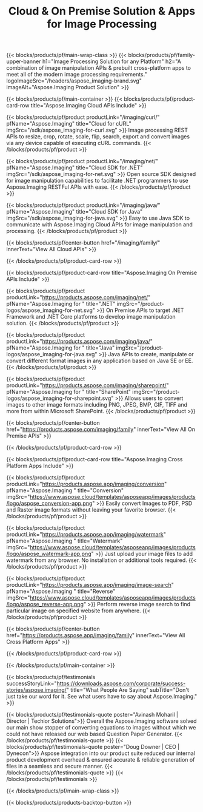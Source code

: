 ﻿---
title: Cloud & On Premise Solution & Apps for Image Processing 
weight: 40
url: /
---

{{< blocks/products/pf/main-wrap-class >}}
{{< blocks/products/pf/family-upper-banner h1="Image Processing Solution for any Platform" h2="A combination of image manipulation APIs & prebuilt cross-platform apps to meet all of the modern image processing requirements." logoImageSrc="/headers/aspose_imaging-brand.svg" imageAlt="Aspose.Imaging Product Solution" >}}

{{< blocks/products/pf/main-container >}}
{{< blocks/products/pf/product-card-row title="Aspose.Imaging Cloud APIs Include" >}}

{{< blocks/products/pf/product productLink="/imaging/curl/" pfName="Aspose.Imaging" title="Cloud for cURL" imgSrc="/sdk/aspose_imaging-for-curl.svg" >}}
Image processing REST APIs to resize, crop, rotate, scale, flip, search, export and convert images via any device capable of executing cURL commands.
{{< /blocks/products/pf/product >}}

{{< blocks/products/pf/product productLink="/imaging/net/" pfName="Aspose.Imaging" title="Cloud SDK for .NET" imgSrc="/sdk/aspose_imaging-for-net.svg" >}}
Open source SDK designed for image manipulation capabilities to facilitate .NET programmers to use Aspose.Imaging RESTFul APIs with ease.
{{< /blocks/products/pf/product >}}

{{< blocks/products/pf/product productLink="/imaging/java/" pfName="Aspose.Imaging" title="Cloud SDK for Java" imgSrc="/sdk/aspose_imaging-for-java.svg" >}}
Easy to use Java SDK to communicate with Aspose.Imaging Cloud APIs for image manipulation and processing.
{{< /blocks/products/pf/product >}}

{{< blocks/products/pf/center-button href="/imaging/family/" innerText="View All Cloud APIs" >}}

{{< /blocks/products/pf/product-card-row >}}

{{< blocks/products/pf/product-card-row title="Aspose.Imaging On Premise APIs Include" >}}

{{< blocks/products/pf/product productLink="https://products.aspose.com/imaging/net/" pfName="Aspose.Imaging for " title=".NET" imgSrc="/product-logos/aspose_imaging-for-net.svg" >}}
On Premise APIs to target .NET Framework and .NET Core platforms to develop image manipulation solution.
{{< /blocks/products/pf/product >}}

{{< blocks/products/pf/product productLink="https://products.aspose.com/imaging/java/" pfName="Aspose.Imaging for " title="Java" imgSrc="/product-logos/aspose_imaging-for-java.svg" >}}
Java APIs to create, manipulate or convert different format images in any application based on Java SE or EE.
{{< /blocks/products/pf/product >}}

{{< blocks/products/pf/product productLink="https://products.aspose.com/imaging/sharepoint/" pfName="Aspose.Imaging for " title="SharePoint" imgSrc="/product-logos/aspose_imaging-for-sharepoint.svg" >}}
Allows users to convert images to other image formats including PNG, JPEG, BMP, GIF, TIFF and more from within Microsoft SharePoint. 
{{< /blocks/products/pf/product >}}

{{< blocks/products/pf/center-button href="https://products.aspose.com/imaging/family" innerText="View All On Premise APIs" >}}

{{< /blocks/products/pf/product-card-row >}}

{{< blocks/products/pf/product-card-row title="Aspose.Imaging Cross Platform Apps Include" >}}

{{< blocks/products/pf/product productLink="https://products.aspose.app/imaging/conversion" pfName="Aspose.Imaging " title="Conversion" imgSrc="https://www.aspose.cloud/templates/asposeapp/images/products/logo/aspose_conversion-app.png" >}}
Easily convert Images to PDF, PSD and Raster image formats without leaving your favorite browser.
{{< /blocks/products/pf/product >}}

{{< blocks/products/pf/product productLink="https://products.aspose.app/imaging/watermark" pfName="Aspose.Imaging " title="Watermark" imgSrc="https://www.aspose.cloud/templates/asposeapp/images/products/logo/aspose_watermark-app.png" >}}
Just upload your image files to add watermark from any browser. No installation or additional tools required.
{{< /blocks/products/pf/product >}}

{{< blocks/products/pf/product productLink="https://products.aspose.app/imaging/image-search" pfName="Aspose.Imaging " title="Reverse" imgSrc="https://www.aspose.cloud/templates/asposeapp/images/products/logo/aspose_reverse-app.png" >}}
Perform reverse image search to find particular image on specified website from anywhere.
{{< /blocks/products/pf/product >}}

{{< blocks/products/pf/center-button href="https://products.aspose.app/imaging/family" innerText="View All Cross Platform Apps" >}}

{{< /blocks/products/pf/product-card-row >}}

{{< /blocks/products/pf/main-container >}}

{{< blocks/products/pf/testimonials successStoryLink="https://downloads.aspose.com/corporate/success-stories/aspose.imaging/" title="What People Are Saying" subTitle="Don't just take our word for it. See what users have to say about Aspose.Imaging." >}}

{{< blocks/products/pf/testimonials-quote poster="Avinash Moharil | Director | Techior Solutions">}}
Overall the Aspose.Imaging software solved our main show stopper of converting equations to images without which we could not have released our web based Question Paper Generator.
{{< /blocks/products/pf/testimonials-quote >}}
{{< blocks/products/pf/testimonials-quote poster="Doug Downer | CEO | Dynecon">}}
Aspose integration into our product suite reduced our internal product development overhead & ensured accurate & reliable generation of files in a seamless and secure manner.
{{< /blocks/products/pf/testimonials-quote >}}
{{< /blocks/products/pf/testimonials >}}

{{< /blocks/products/pf/main-wrap-class >}}

{{< blocks/products/products-backtop-button >}}
